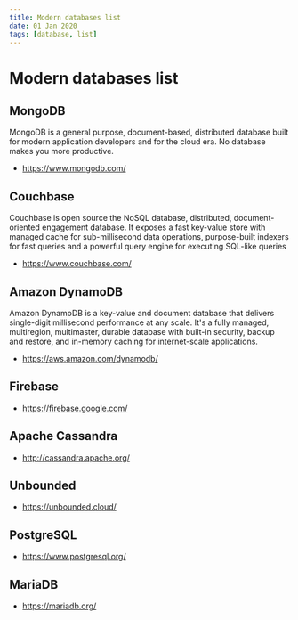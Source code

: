 ```yaml
---
title: Modern databases list
date: 01 Jan 2020
tags: [database, list]
---
```


# Modern databases list

## MongoDB

MongoDB is a general purpose, document-based, distributed database built for modern 
application developers and for the cloud era. No database makes you more productive.

- https://www.mongodb.com/

##  Couchbase

Couchbase is open source the NoSQL database, distributed, document-oriented engagement database.
It exposes a fast key-value store with managed cache for sub-millisecond data operations, 
purpose-built indexers for fast queries and a powerful query engine for executing SQL-like queries 

- https://www.couchbase.com/

## Amazon DynamoDB

Amazon DynamoDB is a key-value and document database that delivers single-digit millisecond 
performance at any scale. It's a fully managed, multiregion, multimaster, durable database
with built-in security, backup and restore, and in-memory caching for internet-scale
applications.

- https://aws.amazon.com/dynamodb/

## Firebase
- https://firebase.google.com/

## Apache Cassandra 
- http://cassandra.apache.org/ 
 
## Unbounded
- https://unbounded.cloud/

## PostgreSQL
- https://www.postgresql.org/

## MariaDB
- https://mariadb.org/